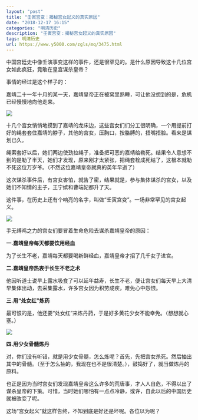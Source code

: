 ```yaml
---
layout: "post"
title: "壬寅宫变：揭秘宫女起义的真实原因"
date: "2018-12-17 16:15"
categories: "明清历史"
description: "壬寅宫变：揭秘宫女起义的真实原因"
tags: 明清历史
url: https://www.y5000.com/zgls/mq/3475.html
---
```






中国宫廷史中像壬演事变这样的事件，还是很罕见的。是什么原因导致这十几位宫女如此疯狂，竟敢在皇宫谋杀皇帝？

事情的经过是这个样子的：

嘉靖二十一年十月的某一天，嘉靖皇帝正在被窝里熟睡，可让他没想到的是，危机已经慢慢地向他走来。

![](/uploads/allimg/161014/6-16101412542W41.JPG)

十几个宫女悄悄地摸到了嘉靖的龙床边，这些宫女们们分工很明确，一个用提前打好的绳套套住嘉靖的脖子，其他的宫女，压胸口，按胳膊的，捂嘴捂脸。看来是谋划已久。

绳索套好以后，她们两边使劲拉绳子，准备把可恶的嘉靖给勒死。结果令人意想不到的是勒了半天，她们才发现，原来刚才太紧张，把绳套栓成死结了，这根本就勒不死这位万岁爷。（不然这位嘉靖皇帝就真的英年早逝了）

这次谋杀事件后，有宫女害怕，就告了密，结果就是，参与集体谋杀的宫女，以及她们不知情的主子，王宁嫔和曹端妃都升了天。

这件事，在历史上还有个响亮的名字，叫做“壬寅宫变”。一场非常罕见的宫女起义。

![](/uploads/allimg/161013/6-1610131J445395.JPG)

手无缚鸡之力的宫女们要冒着生命危险去谋杀嘉靖皇帝的原因：

**一.嘉靖皇帝每天都要饮用经血**

为了长生不老，嘉靖每天都要喝新鲜经血，嘉靖皇帝才招了几千女子进宫。

**二.嘉靖皇帝热衷于长生不老之术**

他因听道士说早上露水吸食了可以延年益寿，长生不老，便让宫女们每天早上大清早集体出动，去采集露水，许多宫女因为积劳成疾，难免心中怨恨。

**三.用“处女红”炼药**

最可恨的是，他还要“处女红”来炼丹药，于是好多黄花少女不能幸免。（想想就心塞。）

![](/uploads/allimg/161013/6-1610131J52R41.JPG)

**四.用少女骨髓炼丹**

对，你们没有听错，就是用少女骨髓，怎么炼呢？首先，先把宫女杀死。然后抽出其中的骨髓。（至于怎么抽的，我现在也不是很清楚。），鼓捣好了，就当做炼丹的原料。

也正是因为当时宫女们发现嘉靖皇帝这么许多的荒唐事，才人人自危，不得以出了谋杀皇帝的下策。可惜，当时她们哪怕有一点点冷静，或许，自此以后的中国历史就被改变了呢。

这场“宫女起义”就这样告终，不知到底是好还是坏呢。各位以为呢？
